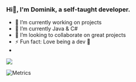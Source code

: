 ### Hi👋, I'm Dominik, a self-taught developer.
- 🔭 I’m currently working on projects
- 🌱 I’m currently Java & C#
- 👯 I’m looking to collaborate on great projects
- ⚡ Fun fact: Love being a dev 🤣
- 
![](https://komarev.com/ghpvc/?username=dom-in&color=green)

![Metrics](https://metrics.lecoq.io/dom-in?template=classic&languages=1&lines=1&languages.limit=8&languages.sections=most-used&languages.colors=github&languages.details=percentage&languages.threshold=0%25&languages.indepth=false&languages.recent.load=300&languages.recent.days=14&config.timezone=Europe%2FLondon)
